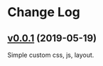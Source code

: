 # Change Log

## [v0.0.1](https://github.com/YunYouJun/hexo-theme-starry/tree/v0.0.1) (2019-05-19)

Simple custom css, js, layout.